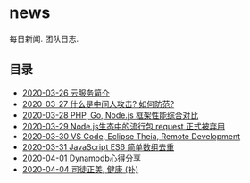 # news

每日新闻. 团队日志.

## 目录

- [2020-03-26 云服务简介][1]
- [2020-03-27 什么是中间人攻击? 如何防范?][2]
- [2020-03-28 PHP, Go, Node.js 框架性能综合对比][3]
- [2020-03-29 Node.js生态中的流行包 request 正式被弃用][4]
- [2020-03-30 VS Code, Eclipse Theia, Remote Development][5]
- [2020-03-31 JavaScript ES6 简单数组去重][6]
- [2020-04-01 Dynamodb心得分享][7]
- [2020-04-04 司徒正美, 健康 (补)][8]



























[1]: https://github.com/zsqk/news/blob/master/2020-03-26.md
[2]:https://github.com/zsqk/news/blob/master/2020-03-27.md
[3]:https://github.com/zsqk/news/blob/master/2020-03-28.md
[4]:https://github.com/zsqk/news/blob/master/2020-03-29.md
[5]:https://github.com/zsqk/news/blob/master/2020-03-30.md
[6]:https://github.com/zsqk/news/blob/master/2020-03-31-javascript-array-duplicate.md
[7]:https://github.com/zsqk/news/blob/master/2020-04-01.md
[8]:https://github.com/zsqk/news/blob/master/2020-04-04-rip.md


